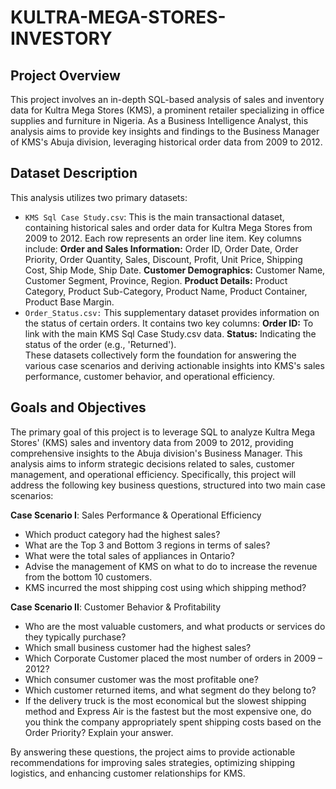 # KULTRA-MEGA-STORES-INVESTORY
## Project Overview
This project involves an in-depth SQL-based analysis of sales and inventory data for Kultra Mega Stores (KMS), a prominent retailer specializing in office supplies and furniture in Nigeria. As a Business Intelligence Analyst, this analysis aims to provide key insights and findings to the Business Manager of KMS's Abuja division, leveraging historical order data from 2009 to 2012.
## Dataset Description
This analysis utilizes two primary datasets:
- `KMS Sql Case Study.csv`: This is the main transactional dataset, containing historical sales and order data for Kultra Mega Stores from 2009 to 2012. Each row represents an order line item. Key columns include:
**Order and Sales Information:** Order ID, Order Date, Order Priority, Order Quantity, Sales, Discount, Profit, Unit Price, Shipping Cost, Ship Mode, Ship Date.
**Customer Demographics:** Customer Name, Customer Segment, Province, Region.
**Product Details:** Product Category, Product Sub-Category, Product Name, Product Container, Product Base Margin. 
- `Order_Status.csv:` This supplementary dataset provides information on the status of certain orders. It contains two key columns:
**Order ID:** To link with the main KMS Sql Case Study.csv data.
**Status:** Indicating the status of the order (e.g., 'Returned').  
These datasets collectively form the foundation for answering the various case scenarios and deriving actionable insights into KMS's sales performance, customer behavior, and operational efficiency.

## Goals and Objectives
The primary goal of this project is to leverage SQL to analyze Kultra Mega Stores' (KMS) sales and inventory data from 2009 to 2012, providing comprehensive insights to the Abuja division's Business Manager. This analysis aims to inform strategic decisions related to sales, customer management, and operational efficiency.
Specifically, this project will address the following key business questions, structured into two main case scenarios:

__Case Scenario I__: Sales Performance & Operational Efficiency
- Which product category had the highest sales?
- What are the Top 3 and Bottom 3 regions in terms of sales?
- What were the total sales of appliances in Ontario?
- Advise the management of KMS on what to do to increase the revenue from the bottom 10 customers.
- KMS incurred the most shipping cost using which shipping method?

__Case Scenario II__: Customer Behavior & Profitability
- Who are the most valuable customers, and what products or services do they typically purchase?
- Which small business customer had the highest sales?
- Which Corporate Customer placed the most number of orders in 2009 – 2012?
- Which consumer customer was the most profitable one?
- Which customer returned items, and what segment do they belong to?
- If the delivery truck is the most economical but the slowest shipping method and Express Air is the fastest but the most expensive one, do you think the company appropriately spent shipping costs based on the Order Priority? Explain your answer.
  
By answering these questions, the project aims to provide actionable recommendations for improving sales strategies, optimizing shipping logistics, and enhancing customer relationships for KMS.

